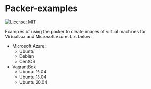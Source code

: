 # Packer-examples
[![License: MIT](https://img.shields.io/badge/License-MIT-yellow.svg)](https://opensource.org/licenses/MIT)

Examples of using the packer to create images of virtual machines for Virtualbox and Microsoft Azure.
List below:

* Microsoft Azure:
  * Ubuntu
  * Debian
  * CentOS
* VagrantBox
  * Ubuntu 16.04
  * Ubuntu 18.04
  * Ubuntu 20.04
